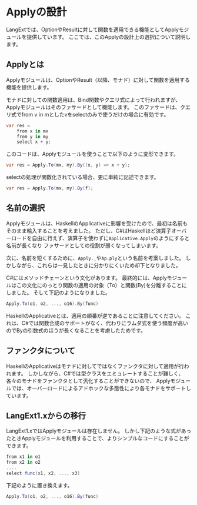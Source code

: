 Applyの設計
==========
LangExtでは、OptionやResultに対して関数を適用できる機能としてApplyモジュールを提供しています。
ここでは、このApplyの設計上の選択について説明します。

Applyとは
--------
Applyモジュールは、OptionやResult（以降、モナド）に対して関数を適用する機能を提供します。

モナドに対しての関数適用は、Bind関数やクエリ式によって行われますが、Applyモジュールはそのファサードとして機能します。
このファサードは、クエリ式でfrom v in mとしたvをselectのみで使うだけの場合に有効です。

```cs
var res =
    from x in mx
    from y in my
    select x + y;
```

このコードは、Applyモジュールを使うことで以下のように変形できます。

```cs
var res = Apply.To(mx, my).By((x, y) => x + y);
```

selectの処理が関数化されている場合、更に単純に記述できます。

```cs
var res = Apply.To(mx, my).By(f);
```

名前の選択
---------
Applyモジュールは、HaskellのApplicativeに影響を受けたので、最初は名前もそのまま輸入することを考えました。
ただし、C#はHaskellほど演算子オーバーロードを自由に行えず、演算子を使わずに`Applicative.Apply`のようにすると名前が長くなり
ファサードとしての役割が弱くなってしまいます。

次に、名前を短くするために、`Apply._`や`Ap.ply`という名前を考案しました。
しかしながら、これらは一見したときに分かりにくいため却下となりました。

C#にはメソッドチェーンという文化があります。
最終的には、Applyモジュールはこの文化にのっとり関数の適用の対象（To）と関数(By)を分離することにしました。
そして下記のようになりました。

```cs
Apply.To(o1, o2, ..., o16).By(func)
```

HaskellのApplicativeとは、適用の順番が逆であることに注意してください。
これは、C#では関数合成のサポートがなく、代わりにラムダ式を使う頻度が高いのでByの引数式のほうが長くなることを考慮したためです。

ファンクタについて
-------------
HaskellのApplicativeはモナドに対してではなくファンクタに対して適用が行われます。
しかしながら、C#では型クラスをエミュレートすることが難しく、各々のモナドをファンクタとして汎化することができないので、
Applyモジュールでは、オーバーロードによるアドホックな多態性により各モナドをサポートしています。

LangExt1.xからの移行
--------------------
LangExt1.xではApplyモジュールは存在しません。
しかし下記のような式があったときApplyモジュールを利用することで、よりシンプルなコードにすることができます。

```cs
from x1 in o1
from x2 in o2
....
select func(x1, x2, ..., x3)
```

下記のように置き換えます。
```cs
Apply.To(o1, o2, ..., o16).By(func)
```